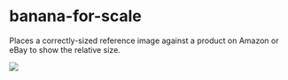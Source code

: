 # banana-for-scale
Places a correctly-sized reference image against a product on Amazon or eBay to show the relative size.

![](https://lh3.googleusercontent.com/cjtadRJwgOYjcBu2F52UwDoUzJhiI72iLHytCwpvor1pvPLPIlpPJRpiJARSv-YxPJYzzZDq8w=w640-h400-e365)
